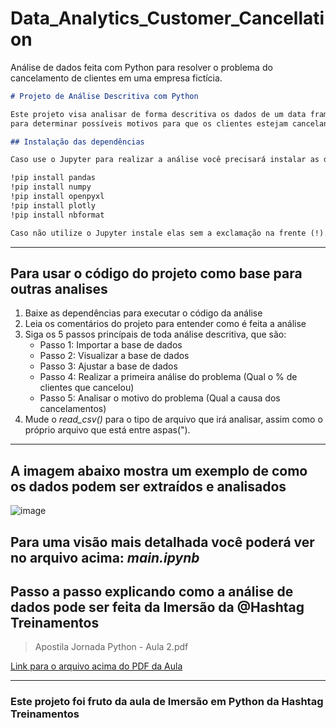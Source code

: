 # Data_Analytics_Customer_Cancellation
Análise de dados feita com Python para resolver o problema do cancelamento de clientes em uma empresa fictícia.

```markdown
# Projeto de Análise Descritiva com Python

Este projeto visa analisar de forma descritiva os dados de um data frame em arquivo ".csv"
para determinar possíveis motivos para que os clientes estejam cancelando acessos na plataforma da empresa fictícia.

## Instalação das dependências

Caso use o Jupyter para realizar a análise você precisará instalar as dependências da seguinte forma:

!pip install pandas
!pip install numpy
!pip install openpyxl
!pip install plotly
!pip install nbformat

Caso não utilize o Jupyter instale elas sem a exclamação na frente (!).
```
---
## Para usar o código do projeto como base para outras analises
1. Baixe as dependências para executar o código da análise
2. Leia os comentários do projeto para entender como é feita a análise
3. Siga os 5 passos princípais de toda análise descritiva, que são:
   - Passo 1: Importar a base de dados
   - Passo 2: Visualizar a base de dados
   - Passo 3: Ajustar a base de dados
   - Passo 4: Realizar a primeira análise do problema  (Qual o % de clientes que cancelou)
   - Passo 5: Analisar o motivo do problema            (Qual a causa dos cancelamentos)
4. Mude o *read_csv()* para o tipo de arquivo que irá analisar, assim como o próprio arquivo que está entre aspas(").
---
## A imagem abaixo mostra um exemplo de como os dados podem ser extraídos e analisados
![image](https://github.com/sousadevelop/Data_Analytics_Customer_Cancellation/assets/92130316/546f8300-ce71-4cb4-b8b9-7edbd5d7a4c0)

**Para uma visão mais detalhada você poderá ver no arquivo acima:** *main.ipynb*
---
## Passo a passo explicando como a análise de dados pode ser feita da Imersão da @Hashtag Treinamentos

> Apostila Jornada Python - Aula 2.pdf

[Link para o arquivo acima do PDF da Aula](https://github.com/sousadevelop/Data_Analytics_Customer_Cancellation/blob/main/Apostila%20Jornada%20Python%20-%20Aula%202.pdf)

---
### Este projeto foi fruto da aula de Imersão em Python da Hashtag Treinamentos
